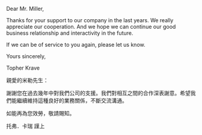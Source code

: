 Dear Mr. Miller,

Thanks for your support to our company in the last years. We really
appreciate our cooperation. And we hope we can continue our good
business relationship and interactivity in the future.

If we can be of service to you again, please let us know.

Yours sincerely,

Topher Krave

親愛的米勒先生：

謝謝您在過去幾年中對我們公司的支援。我們對相互之間的合作深表謝意。希望我們能繼續維持這種良好的業務關係，不斷交流溝通。

如能再為您效勞，敬請賜知。

托弗．卡瑞 謹上
